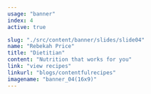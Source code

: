 ```yaml
---
usage: "banner"
index: 4
active: true

slug: "./src/content/banner/slides/slide04"
name: "Rebekah Price"
title: "Dietitian"
content: "Nutrition that works for you"
link: "view recipes"
linkurl: "blogs/contentfulrecipes"
imagename: "banner_04(16x9)"
---
```

